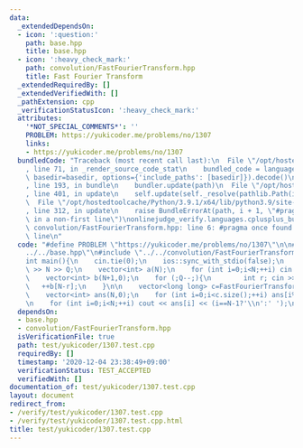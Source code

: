 ```yaml
---
data:
  _extendedDependsOn:
  - icon: ':question:'
    path: base.hpp
    title: base.hpp
  - icon: ':heavy_check_mark:'
    path: convolution/FastFourierTransform.hpp
    title: Fast Fourier Transform
  _extendedRequiredBy: []
  _extendedVerifiedWith: []
  _pathExtension: cpp
  _verificationStatusIcon: ':heavy_check_mark:'
  attributes:
    '*NOT_SPECIAL_COMMENTS*': ''
    PROBLEM: https://yukicoder.me/problems/no/1307
    links:
    - https://yukicoder.me/problems/no/1307
  bundledCode: "Traceback (most recent call last):\n  File \"/opt/hostedtoolcache/Python/3.9.1/x64/lib/python3.9/site-packages/onlinejudge_verify/documentation/build.py\"\
    , line 71, in _render_source_code_stat\n    bundled_code = language.bundle(stat.path,\
    \ basedir=basedir, options={'include_paths': [basedir]}).decode()\n  File \"/opt/hostedtoolcache/Python/3.9.1/x64/lib/python3.9/site-packages/onlinejudge_verify/languages/cplusplus.py\"\
    , line 193, in bundle\n    bundler.update(path)\n  File \"/opt/hostedtoolcache/Python/3.9.1/x64/lib/python3.9/site-packages/onlinejudge_verify/languages/cplusplus_bundle.py\"\
    , line 401, in update\n    self.update(self._resolve(pathlib.Path(included), included_from=path))\n\
    \  File \"/opt/hostedtoolcache/Python/3.9.1/x64/lib/python3.9/site-packages/onlinejudge_verify/languages/cplusplus_bundle.py\"\
    , line 312, in update\n    raise BundleErrorAt(path, i + 1, \"#pragma once found\
    \ in a non-first line\")\nonlinejudge_verify.languages.cplusplus_bundle.BundleErrorAt:\
    \ convolution/FastFourierTransform.hpp: line 6: #pragma once found in a non-first\
    \ line\n"
  code: "#define PROBLEM \"https://yukicoder.me/problems/no/1307\"\n\n#include \"\
    ../../base.hpp\"\n#include \"../../convolution/FastFourierTransform.hpp\"\n\n\
    int main(){\n    cin.tie(0);\n    ios::sync_with_stdio(false);\n    int N,Q; cin\
    \ >> N >> Q;\n    vector<int> a(N);\n    for (int i=0;i<N;++i) cin >> a[i];\n\
    \    vector<int> b(N+1,0);\n    for (;Q--;){\n        int r; cin >> r;\n     \
    \   ++b[N-r];\n    }\n\n    vector<long long> c=FastFourierTransform::multiply(a,b);\n\
    \    vector<int> ans(N,0);\n    for (int i=0;i<c.size();++i) ans[i%N]+=c[i];\n\
    \n    for (int i=0;i<N;++i) cout << ans[i] << (i==N-1?'\\n':' ');\n}"
  dependsOn:
  - base.hpp
  - convolution/FastFourierTransform.hpp
  isVerificationFile: true
  path: test/yukicoder/1307.test.cpp
  requiredBy: []
  timestamp: '2020-12-04 23:38:49+09:00'
  verificationStatus: TEST_ACCEPTED
  verifiedWith: []
documentation_of: test/yukicoder/1307.test.cpp
layout: document
redirect_from:
- /verify/test/yukicoder/1307.test.cpp
- /verify/test/yukicoder/1307.test.cpp.html
title: test/yukicoder/1307.test.cpp
---
```

